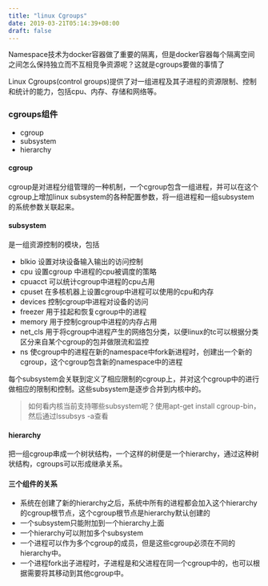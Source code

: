 ```yaml
---
title: "linux Cgroups"
date: 2019-03-21T05:14:39+08:00
draft: false
---
```


Namespace技术为docker容器做了重要的隔离，但是docker容器每个隔离空间之间怎么保持独立而不互相竞争资源呢？这就是cgroups要做的事情了


Linux Cgroups(control groups)提供了对一组进程及其子进程的资源限制、控制和统计的能力，包括cpu、内存、存储和网络等。

### cgroups组件
- cgroup
- subsystem
- hierarchy

#### cgroup
cgroup是对进程分组管理的一种机制，一个cgroup包含一组进程，并可以在这个cgroup上增加linux subsystem的各种配置参数，将一组进程和一组subsystem的系统参数关联起来。


#### subsystem
是一组资源控制的模块，包括
- blkio 设置对块设备输入输出的访问控制
- cpu 设置cgroup 中进程的cpu被调度的策略
- cpuacct 可以统计cgroup中进程的cpu占用
- cpuset 在多核机器上设置cgroup中进程可以使用的cpu和内存
- devices 控制cgroup中进程对设备的访问
- freezer 用于挂起和恢复cgroup中的进程
- memory 用于控制cgroup中进程的内存占用
- net_cls 用于将cgroup中进程产生的网络包分类，以便linux的tc可以根据分类区分来自某个cgroup的包并做限流和监控
- ns 使cgroup中的进程在新的namespace中fork新进程时，创建出一个新的cgroup，这个cgroup包含新的namespace中的进程

每个subsystem会关联到定义了相应限制的cgroup上，并对这个cgroup中的进行做相应的限制和控制。这些subsystem是逐步合并到内核中的。

> 如何看内核当前支持哪些subsystem呢？使用apt-get install cgroup-bin，然后通过lssubsys -a查看

#### hierarchy
把一组cgroup串成一个树状结构，一个这样的树便是一个hierarchy，通过这种树状结构，cgroups可以形成继承关系。



#### 三个组件的关系
- 系统在创建了新的hierarchy之后，系统中所有的进程都会加入这个hierarchy的cgroup根节点，这个cgroup根节点是hierarchy默认创建的
- 一个subsystem只能附加到一个hierarchy上面
- 一个hierarchy可以附加多个subsystem
- 一个进程可以作为多个cgroup的成员，但是这些cgroup必须在不同的hierarchy中。
- 一个进程fork出子进程时，子进程是和父进程在同一个cgroup中的，也可以根据需要将其移动到其他cgroup中。






